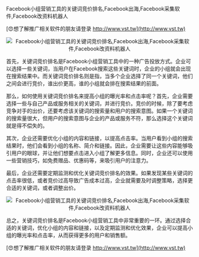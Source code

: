 Facebook小组营销工具的关键词竞价排名,Facebook出海,Facebook采集软件,Facebook改资料机器人

[😍想了解推广相关软件的朋友请登录 http://www.vst.tw](http://www.vst.tw)

 <center><img src="https://vst.tw/MP4/tuiguang/png/4.png" alt="Facebook小组营销工具的关键词竞价排名,Facebook出海,Facebook采集软件,Facebook改资料机器人"></center>

首先，关键词竞价排名是Facebook小组营销工具中的一种广告投放方式。企业可以选择一些关键词，当用户在Facebook搜索这些关键词时，企业的小组就会出现在搜索结果中。而关键词竞价排名则是指，当多个企业选择了同一个关键词，他们之间会进行竞价，谁出价更高，谁的小组就会排在搜索结果的前面。

那么，如何使用关键词竞价排名来提高小组的曝光率和点击率呢？首先，企业需要选择一些与自己产品或服务相关的关键词，并进行竞价。竞价的时候，除了要考虑竞争对手的出价，还要考虑该关键词的搜索量和用户的搜索意图。如果一个关键词的搜索量很大，但用户的搜索意图与企业的产品或服务不符，那么选择这个关键词就是得不偿失的。

其次，企业还需要优化小组的内容和链接，以提高点击率。当用户看到小组的搜索结果时，他们会看到小组的名称、简介和链接。因此，企业需要让这些内容能够吸引用户的眼球，并让他们想要点击进入小组了解更多信息。同时，企业还可以使用一些营销技巧，如免费赠品、优惠码等，来吸引用户的注意力。

最后，企业还需要定期监测和优化关键词竞价排名的效果。如果发现某些关键词的点击率很低，或者竞价过高导致广告成本过高，企业就需要及时调整策略，选择更合适的关键词，或者调整出价。

 <center><img src="https://vst.tw/MP4/tuiguang/png/4.png" alt="Facebook小组营销工具的关键词竞价排名,Facebook出海,Facebook采集软件,Facebook改资料机器人"></center>

总之，关键词竞价排名是Facebook小组营销工具中非常重要的一环。通过选择合适的关键词，优化小组的内容和链接，以及定期监测和优化效果，企业可以提高小组的曝光率和点击率，从而获得更多的用户和销售额。

[😍想了解推广相关软件的朋友请登录 http://www.vst.tw](http://www.vst.tw)



